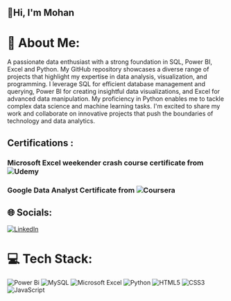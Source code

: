 ## 👋Hi, I'm Mohan 

# 💫 About Me:
A passionate data enthusiast with a strong foundation in SQL, Power BI, Excel and Python. My GitHub repository showcases a diverse range of projects that highlight my expertise in data analysis, visualization, and programming. I leverage SQL for efficient database management and querying, Power BI for creating insightful data visualizations, and Excel for advanced data manipulation. My proficiency in Python enables me to tackle complex data science and machine learning tasks. I'm excited to share my work and collaborate on innovative projects that push the boundaries of technology and data analytics.

## Certifications :
### Microsoft Excel weekender crash course certificate from ![Udemy](https://img.shields.io/badge/Udemy-A435F0?style=plastic&logo=Udemy&logoColor=white)
### Google Data Analyst Certificate from ![Coursera](https://img.shields.io/badge/Coursera-%230056D2.svg?style=plastic&logo=Coursera&logoColor=white)
### 


## 🌐 Socials:
[![LinkedIn](https://img.shields.io/badge/LinkedIn-%230077B5.svg?logo=linkedin&logoColor=white)](https://www.linkedin.com/in/-mohan-s/)


# 💻 Tech Stack:
![Power Bi](https://img.shields.io/badge/power_bi-F2C811?style=plastic&logo=powerbi&logoColor=black)
![MySQL](https://img.shields.io/badge/mysql-4479A1.svg?style=plastic&logo=mysql&logoColor=white)
![Microsoft Excel](https://img.shields.io/badge/Microsoft_Excel-217346?style=plastic&logo=microsoft-excel&logoColor=white)
![Python](https://img.shields.io/badge/python-3670A0?style=plastic&logo=python&logoColor=ffdd54)
![HTML5](https://img.shields.io/badge/html5-%23E34F26.svg?style=plastic&logo=html5&logoColor=white)
![CSS3](https://img.shields.io/badge/css3-%231572B6.svg?style=plastic&logo=css3&logoColor=white)
![JavaScript](https://img.shields.io/badge/javascript-%23323330.svg?style=plastic&logo=javascript&logoColor=%23F7DF1E)
